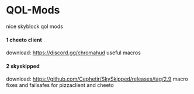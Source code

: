 # QOL-Mods
nice skyblock qol mods

#### 1 cheeto client
download: https://discord.gg/chromahud
useful macros


#### 2 skyskipped
download: https://github.com/Cephetir/SkySkipped/releases/tag/2.9
macro fixes and failsafes for pizzaclient and cheeto
